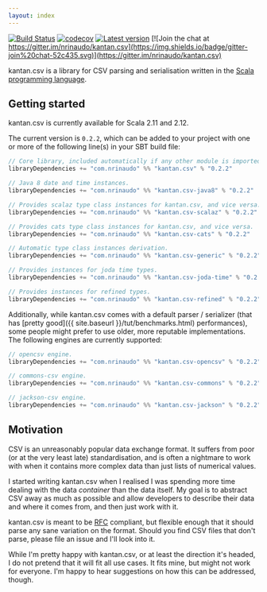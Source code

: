 ```yaml
---
layout: index
---
```


[![Build Status](https://travis-ci.org/nrinaudo/kantan.csv.svg?branch=master)](https://travis-ci.org/nrinaudo/kantan.csv)
[![codecov](https://codecov.io/gh/nrinaudo/kantan.csv/branch/master/graph/badge.svg)](https://codecov.io/gh/nrinaudo/kantan.csv)
[![Latest version](https://index.scala-lang.org/nrinaudo/kantan.csv/kantan.csv/latest.svg)](https://index.scala-lang.org/nrinaudo/kantan.csv)
[![Join the chat at https://gitter.im/nrinaudo/kantan.csv](https://img.shields.io/badge/gitter-join%20chat-52c435.svg)](https://gitter.im/nrinaudo/kantan.csv)

kantan.csv is a library for CSV parsing and serialisation written in the
[Scala programming language](http://www.scala-lang.org).

## Getting started

kantan.csv is currently available for Scala 2.11 and 2.12.

The current version is `0.2.2`, which can be added to your project with one or more of the following line(s)
in your SBT build file:

```scala
// Core library, included automatically if any other module is imported.
libraryDependencies += "com.nrinaudo" %% "kantan.csv" % "0.2.2"

// Java 8 date and time instances.
libraryDependencies += "com.nrinaudo" %% "kantan.csv-java8" % "0.2.2"

// Provides scalaz type class instances for kantan.csv, and vice versa.
libraryDependencies += "com.nrinaudo" %% "kantan.csv-scalaz" % "0.2.2"

// Provides cats type class instances for kantan.csv, and vice versa.
libraryDependencies += "com.nrinaudo" %% "kantan.csv-cats" % "0.2.2"

// Automatic type class instances derivation.
libraryDependencies += "com.nrinaudo" %% "kantan.csv-generic" % "0.2.2"

// Provides instances for joda time types.
libraryDependencies += "com.nrinaudo" %% "kantan.csv-joda-time" % "0.2.2"

// Provides instances for refined types.
libraryDependencies += "com.nrinaudo" %% "kantan.csv-refined" % "0.2.2"
```

Additionally, while kantan.csv comes with a default parser / serializer (that has
[pretty good]({{ site.baseurl }}/tut/benchmarks.html) performances), some people might prefer to use older, more
reputable implementations. The following engines are currently supported:

```scala
// opencsv engine.
libraryDependencies += "com.nrinaudo" %% "kantan.csv-opencsv" % "0.2.2"

// commons-csv engine.
libraryDependencies += "com.nrinaudo" %% "kantan.csv-commons" % "0.2.2"

// jackson-csv engine.
libraryDependencies += "com.nrinaudo" %% "kantan.csv-jackson" % "0.2.2"
```


## Motivation

CSV is an unreasonably popular data exchange format. It suffers from poor (or at the very least late) standardisation,
and is often a nightmare to work with when it contains more complex data than just lists of numerical values.

I started writing kantan.csv when I realised I was spending more time dealing with the data _container_ than the
data itself. My goal is to abstract CSV away as much as possible and allow developers to describe their data and where
it comes from, and then just work with it.

kantan.csv is meant to be [RFC](https://tools.ietf.org/html/rfc4180) compliant, but flexible enough that it should
parse any sane variation on the format. Should you find CSV files that don't parse, please file an issue and I'll look
into it.

While I'm pretty happy with kantan.csv, or at least the direction it's headed, I do not pretend that it will fit
all use cases. It fits mine, but might not work for everyone. I'm happy to hear suggestions on how this can be
addressed, though.
